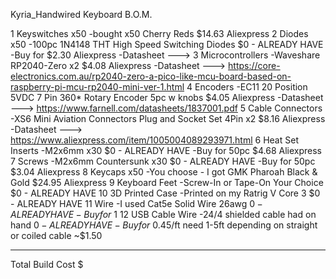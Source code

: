Kyria_Handwired Keyboard B.O.M.

1	Keyswitches x50
	-bought x50 Cherry Reds $14.63 Aliexpress
2	Diodes x50
	-100pc 1N4148 THT High Speed Switching Diodes $0 - ALREADY HAVE
	-Buy for $2.30 Aliexpress
	-Datasheet ---> 
3	Microcontrollers
	-Waveshare RP2040-Zero x2 $4.08 Aliexpress
	-Datasheet ---> https://core-electronics.com.au/rp2040-zero-a-pico-like-mcu-board-based-on-raspberry-pi-mcu-rp2040-mini-ver-1.html
4	Encoders
	-EC11 20 Position 5VDC 7 Pin 360* Rotary Encoder 5pc w knobs $4.05 Aliexpress
	-Datasheet ---> https://www.farnell.com/datasheets/1837001.pdf
5	Cable Connectors
	-XS6 Mini Aviation Connectors Plug and Socket Set 4Pin x2 $8.16 Aliexpress
	-Datasheet ---> https://www.aliexpress.com/item/1005004089293971.html
6	Heat Set Inserts
	-M2x6mm x30 $0 - ALREADY HAVE 
	-Buy for 50pc $4.68 Aliexpress
7	Screws
	-M2x6mm Countersunk x30 $0 - ALREADY HAVE
	-Buy for 50pc $3.04 Aliexpress
8	Keycaps x50 
	-You choose - I got GMK Pharoah Black & Gold $24.95 Aliexpress
9	Keyboard Feet
	-Screw-In or Tape-On Your Choice $0 - ALREADY HAVE
10	3D Printed Case
	-Printed on my Ratrig V Core 3 $0 - ALREADY HAVE
11	Wire
	-I used Cat5e Solid Wire 26awg $0 - ALREADY HAVE
	-Buy for ~$1
12	USB Cable Wire
	-24/4 shielded cable had on hand $0 - ALREADY HAVE
	-Buy for ~$0.45/ft need 1-5ft depending on straight or coiled cable ~$1.50

-----------------------------------------

Total Build Cost $